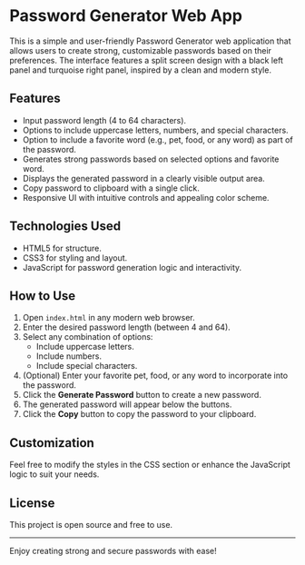 # Password Generator Web App

This is a simple and user-friendly Password Generator web application that allows users to create strong, customizable passwords based on their preferences. The interface features a split screen design with a black left panel and turquoise right panel, inspired by a clean and modern style.

## Features

- Input password length (4 to 64 characters).
- Options to include uppercase letters, numbers, and special characters.
- Option to include a favorite word (e.g., pet, food, or any word) as part of the password.
- Generates strong passwords based on selected options and favorite word.
- Displays the generated password in a clearly visible output area.
- Copy password to clipboard with a single click.
- Responsive UI with intuitive controls and appealing color scheme.

## Technologies Used

- HTML5 for structure.
- CSS3 for styling and layout.
- JavaScript for password generation logic and interactivity.

## How to Use

1. Open `index.html` in any modern web browser.
2. Enter the desired password length (between 4 and 64).
3. Select any combination of options:
   - Include uppercase letters.
   - Include numbers.
   - Include special characters.
4. (Optional) Enter your favorite pet, food, or any word to incorporate into the password.
5. Click the **Generate Password** button to create a new password.
6. The generated password will appear below the buttons.
7. Click the **Copy** button to copy the password to your clipboard.

## Customization

Feel free to modify the styles in the CSS section or enhance the JavaScript logic to suit your needs.

## License

This project is open source and free to use.

---

Enjoy creating strong and secure passwords with ease!
